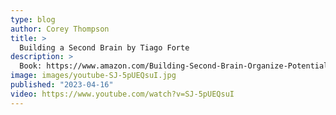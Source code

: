 ```yaml
---
type: blog
author: Corey Thompson
title: >
  Building a Second Brain by Tiago Forte
description: >
  Book: https://www.amazon.com/Building-Second-Brain-Organize-Potential/dp/1982167386/ref=tmm_hrd_swatch_0?
image: images/youtube-SJ-5pUEQsuI.jpg
published: "2023-04-16"
video: https://www.youtube.com/watch?v=SJ-5pUEQsuI
---
```

